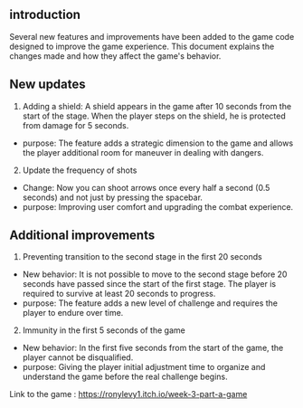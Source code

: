 ## introduction

Several new features and improvements have been added to the game code designed to improve the game experience. This document explains the changes made and how they affect the game's behavior.

## New updates
1) Adding a shield:
  A shield appears in the game after 10 seconds from the start of the stage.
  When the player steps on the shield, he is protected from damage for 5 seconds.
  - purpose:
  The feature adds a strategic dimension to the game and allows the player additional room for maneuver in dealing with dangers.
2) Update the frequency of shots
  - Change:
  Now you can shoot arrows once every half a second (0.5 seconds) and not just by pressing the spacebar.
  - purpose:
  Improving user comfort and upgrading the combat experience.

## Additional improvements
1) Preventing transition to the second stage in the first 20 seconds
  - New behavior:
It is not possible to move to the second stage before 20 seconds have passed since the start of the first stage.
The player is required to survive at least 20 seconds to progress.
  - purpose:
The feature adds a new level of challenge and requires the player to endure over time.
2) Immunity in the first 5 seconds of the game
  - New behavior:
In the first five seconds from the start of the game, the player cannot be disqualified.
  - purpose:
Giving the player initial adjustment time to organize and understand the game before the real challenge begins.

Link to the game : https://ronylevy1.itch.io/week-3-part-a-game
